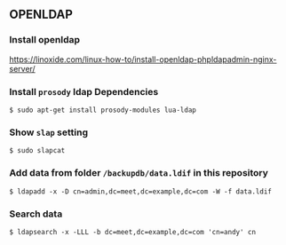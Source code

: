 ## OPENLDAP

### Install openldap
https://linoxide.com/linux-how-to/install-openldap-phpldapadmin-nginx-server/

### Install `prosody` ldap Dependencies
```shell
$ sudo apt-get install prosody-modules lua-ldap
```

### Show `slap` setting
```shell
$ sudo slapcat
```

### Add data from folder `/backupdb/data.ldif` in this repository
```shell
$ ldapadd -x -D cn=admin,dc=meet,dc=example,dc=com -W -f data.ldif
```

### Search data
```shell
$ ldapsearch -x -LLL -b dc=meet,dc=example,dc=com 'cn=andy' cn
```
